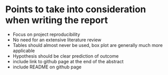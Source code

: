 # Points to take into consideration when writing the report
- Focus on project reproducibility
- No need for an extensive literature review
- Tables should almost never be used, box plot are generally much more applicable 
- Hypothesis should be clear prediction of outcome
- include link to github page at the end of the abstract
- include README on github page
